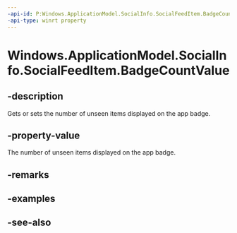 ```yaml
---
-api-id: P:Windows.ApplicationModel.SocialInfo.SocialFeedItem.BadgeCountValue
-api-type: winrt property
---
```


<!-- Property syntax
public int BadgeCountValue { get;  set; }
-->

# Windows.ApplicationModel.SocialInfo.SocialFeedItem.BadgeCountValue

## -description
Gets or sets the number of unseen items displayed on the app badge.

## -property-value
The number of unseen items displayed on the app badge.

## -remarks

## -examples

## -see-also
